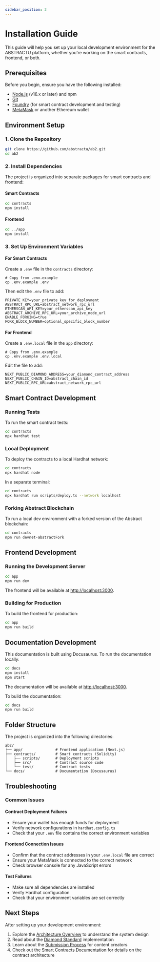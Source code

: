 ```yaml
---
sidebar_position: 2
---
```


# Installation Guide

This guide will help you set up your local development environment for the ABSTRACTU platform, whether you're working on the smart contracts, frontend, or both.

## Prerequisites

Before you begin, ensure you have the following installed:

- [Node.js](https://nodejs.org/) (v16.x or later) and npm
- [Git](https://git-scm.com/)
- [Foundry](https://book.getfoundry.sh/getting-started/installation.html) (for smart contract development and testing)
- [MetaMask](https://metamask.io/) or another Ethereum wallet

## Environment Setup

### 1. Clone the Repository

```bash
git clone https://github.com/abstractu/ab2.git
cd ab2
```

### 2. Install Dependencies

The project is organized into separate packages for smart contracts and frontend:

#### Smart Contracts

```bash
cd contracts
npm install
```

#### Frontend

```bash
cd ../app
npm install
```

### 3. Set Up Environment Variables

#### For Smart Contracts

Create a `.env` file in the `contracts` directory:

```
# Copy from .env.example
cp .env.example .env
```

Then edit the `.env` file to add:

```
PRIVATE_KEY=your_private_key_for_deployment
ABSTRACT_RPC_URL=abstract_network_rpc_url
ETHERSCAN_API_KEY=your_etherscan_api_key
ABSTRACT_ARCHIVE_RPC_URL=your_archive_node_url
ENABLE_FORKING=true
FORK_BLOCK_NUMBER=optional_specific_block_number
```

#### For Frontend

Create a `.env.local` file in the `app` directory:

```
# Copy from .env.example
cp .env.example .env.local
```

Edit the file to add:

```
NEXT_PUBLIC_DIAMOND_ADDRESS=your_diamond_contract_address
NEXT_PUBLIC_CHAIN_ID=abstract_chain_id
NEXT_PUBLIC_RPC_URL=abstract_network_rpc_url
```

## Smart Contract Development

### Running Tests

To run the smart contract tests:

```bash
cd contracts
npx hardhat test
```

### Local Deployment

To deploy the contracts to a local Hardhat network:

```bash
cd contracts
npx hardhat node
```

In a separate terminal:

```bash
cd contracts
npx hardhat run scripts/deploy.ts --network localhost
```

### Forking Abstract Blockchain

To run a local dev environment with a forked version of the Abstract blockchain:

```bash
cd contracts
npm run devnet-abstractFork
```

## Frontend Development

### Running the Development Server

```bash
cd app
npm run dev
```

The frontend will be available at [http://localhost:3000](http://localhost:3000).

### Building for Production

To build the frontend for production:

```bash
cd app
npm run build
```

## Documentation Development

This documentation is built using Docusaurus. To run the documentation locally:

```bash
cd docs
npm install
npm start
```

The documentation will be available at [http://localhost:3000](http://localhost:3000).

To build the documentation:

```bash
cd docs
npm run build
```

## Folder Structure

The project is organized into the following directories:

```
ab2/
├── app/               # Frontend application (Next.js)
├── contracts/         # Smart contracts (Solidity)
│   ├── scripts/       # Deployment scripts
│   ├── src/           # Contract source code
│   └── test/          # Contract tests
└── docs/              # Documentation (Docusaurus)
```

## Troubleshooting

### Common Issues

#### Contract Deployment Failures

- Ensure your wallet has enough funds for deployment
- Verify network configurations in `hardhat.config.ts`
- Check that your `.env` file contains the correct environment variables

#### Frontend Connection Issues

- Confirm that the contract addresses in your `.env.local` file are correct
- Ensure your MetaMask is connected to the correct network
- Check browser console for any JavaScript errors

#### Test Failures

- Make sure all dependencies are installed
- Verify Hardhat configuration
- Check that your environment variables are set correctly

## Next Steps

After setting up your development environment:

1. Explore the [Architecture Overview](./architecture.md) to understand the system design
2. Read about the [Diamond Standard](./core-concepts/diamond-standard.md) implementation
3. Learn about the [Submission Process](./core-concepts/submissions.md) for content creators
4. Check out the [Smart Contracts Documentation](./smart-contracts/overview.md) for details on the contract architecture 
